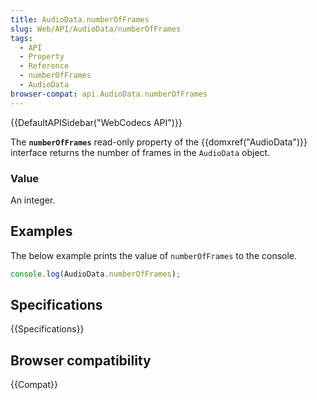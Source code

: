 ```yaml
---
title: AudioData.numberOfFrames
slug: Web/API/AudioData/numberOfFrames
tags:
  - API
  - Property
  - Reference
  - numberOfFrames
  - AudioData
browser-compat: api.AudioData.numberOfFrames
---
```

{{DefaultAPISidebar("WebCodecs API")}}

The **`numberOfFrames`** read-only property of the {{domxref("AudioData")}} interface returns the number of frames in the `AudioData` object.

### Value

An integer.

## Examples

The below example prints the value of `numberOfFrames` to the console.

```js
console.log(AudioData.numberOfFrames);
```

## Specifications

{{Specifications}}

## Browser compatibility

{{Compat}}
